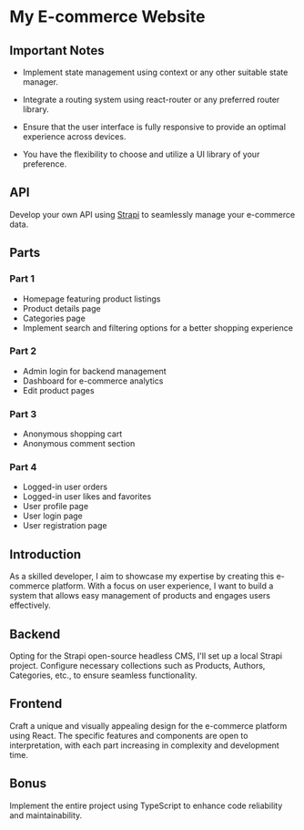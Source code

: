 # My E-commerce Website

## Important Notes

- Implement state management using context or any other suitable state manager.
- Integrate a routing system using react-router or any preferred router library.

- Ensure that the user interface is fully responsive to provide an optimal experience across devices.

- You have the flexibility to choose and utilize a UI library of your preference.

## API

Develop your own API using [Strapi](https://strapi.io/) to seamlessly manage your e-commerce data.

## Parts

### Part 1

- Homepage featuring product listings
- Product details page
- Categories page
- Implement search and filtering options for a better shopping experience

### Part 2

- Admin login for backend management
- Dashboard for e-commerce analytics
- Edit product pages

### Part 3

- Anonymous shopping cart
- Anonymous comment section

### Part 4

- Logged-in user orders
- Logged-in user likes and favorites
- User profile page
- User login page
- User registration page

## Introduction

As a skilled developer, I aim to showcase my expertise by creating this e-commerce platform. With a focus on user experience, I want to build a system that allows easy management of products and engages users effectively.

## Backend

Opting for the Strapi open-source headless CMS, I'll set up a local Strapi project. Configure necessary collections such as Products, Authors, Categories, etc., to ensure seamless functionality.

## Frontend

Craft a unique and visually appealing design for the e-commerce platform using React. The specific features and components are open to interpretation, with each part increasing in complexity and development time.

## Bonus

Implement the entire project using TypeScript to enhance code reliability and maintainability.
